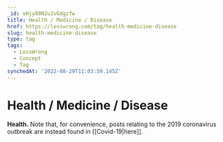```yaml
---
_id: xHjy88N2uJvGdgzfw
title: Health / Medicine / Disease
href: https://lesswrong.com/tag/health-medicine-disease
slug: health-medicine-disease
type: tag
tags:
  - LessWrong
  - Concept
  - Tag
synchedAt: '2022-08-29T11:03:59.145Z'
---
```


# Health / Medicine / Disease

**Health.** Note that, for convenience, posts relating to the 2019 coronavirus outbreak are instead found in [[Covid-19|here]].

